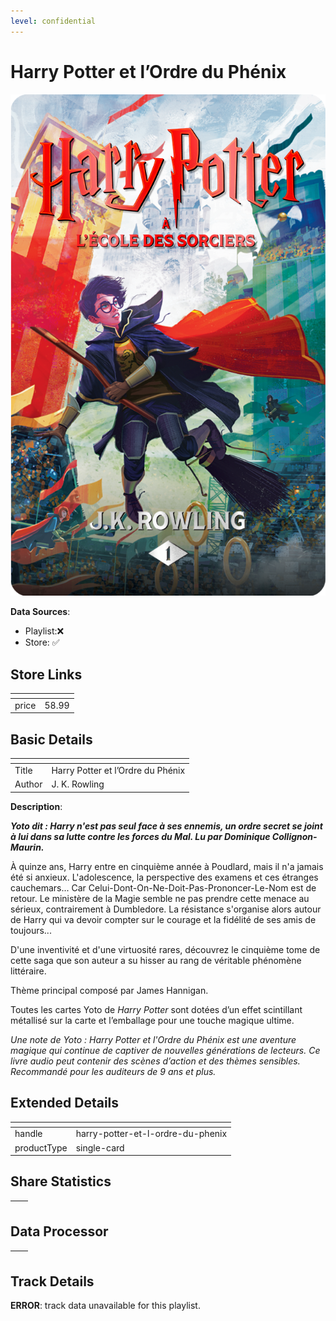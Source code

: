 ```yaml
---
level: confidential
---
```

# Harry Potter et l’Ordre du Phénix

![card_[fK3nV].png](../../img/cards/card_[fK3nV].png)

**Data Sources**: 

- Playlist:❌
- Store: ✅


## Store Links

| <!-- --> | <!-- --> |
| - | - |
| price | 58.99 |


## Basic Details

| <!-- --> | <!-- --> |
| - | - |
| Title | Harry Potter et l’Ordre du Phénix |
| Author | J. K. Rowling |

**Description**:

_**Yoto dit : Harry n'est pas seul face à ses ennemis, un ordre secret se joint à lui dans sa lutte contre les forces du Mal. Lu par Dominique Collignon-Maurin.**_

À quinze ans, Harry entre en cinquième année à Poudlard, mais il n'a jamais été si anxieux. L'adolescence, la perspective des examens et ces étranges cauchemars... Car Celui-Dont-On-Ne-Doit-Pas-Prononcer-Le-Nom est de retour. Le ministère de la Magie semble ne pas prendre cette menace au sérieux, contrairement à Dumbledore. La résistance s'organise alors autour de Harry qui va devoir compter sur le courage et la fidélité de ses amis de toujours...

D'une inventivité et d'une virtuosité rares, découvrez le cinquième tome de cette saga que son auteur a su hisser au rang de véritable phénomène littéraire.  

Thème principal composé par James Hannigan. 

Toutes les cartes Yoto de _Harry Potter_ sont dotées d’un effet scintillant métallisé sur la carte et l’emballage pour une touche magique ultime.

_Une note de Yoto : Harry Potter et l'Ordre du Phénix est une aventure magique qui continue de captiver de nouvelles générations de lecteurs. Ce livre audio peut contenir des scènes d’action et des thèmes sensibles. Recommandé pour les auditeurs de 9 ans et plus._


## Extended Details

| <!-- --> | <!-- --> |
| - | - |
| handle | harry-potter-et-l-ordre-du-phenix |
| productType | single-card |


## Share Statistics

| <!-- --> | <!-- --> |
| - | - |


## Data Processor

| <!-- --> | <!-- --> |
| - | - |


## Track Details

**ERROR**: track data unavailable for this playlist.
